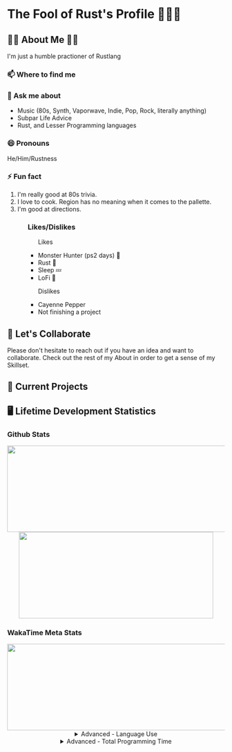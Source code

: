 <h1> The Fool of Rust's Profile 🙌🦀🙌 </h1>

<!-- ============================ -->
<!-- About Section -->
<h2>👑🧔 About Me 🦀👑</h2>
	<!-- ========== -->
    <!-- Description-->
    <p> I'm just a humble practioner of Rustlang</p>

  <div>
	<!-- ================== -->
	<!-- Contact Information-->
    <h3> 📫 Where to find me </h3>
	<!-- ================== -->
    <!-- What to say to message me.-->
	<h3> 💬 Ask me about </h3>
		<ul>
			<li> Music (80s, Synth, Vaporwave, Indie, Pop, Rock, literally anything)</li>
			<li> Subpar Life Advice </li>
			<li> Rust, and Lesser Programming languages </li>
		</ul>
	<!-- ================== -->
    <!-- Attack Helicopter protocol L-O-420691337-l -->
    <h3> 😄 Pronouns </h3>
	    <p>He/Him/Rustness</p>
	<!-- ================== -->
    <!-- The Actual About me -->
    <h3> ⚡ Fun fact </h3>
		<ol>
			<li> I'm really good at 80s trivia. </li>
			<li> I love to cook. Region has no meaning when it comes to the pallette. </li>
			<li> I'm good at directions. </li>
		<ol>
	<!-- ================== -->
    <!-- Piros the 3rd likes/dislikes from .hack//gu vol 3. -->
    <h3>Likes/Dislikes</h3>
		<ul> 
			<p> Likes </p>
				<li> Monster Hunter (ps2 days) 🐉</li>
				<li> Rust 🦀</li>
				<li> Sleep 💤</li>
				<li> LoFi 🧘</li>
			<p> Dislikes </p>
				<li> Cayenne Pepper </li>
				<li> Not finishing a project </li>
		</ul>
  </div>

<!-- ============================ -->
<!-- Collaborative Efforts -->
<h2> 👯 Let's Collaborate </h2>
  <div>
    <p> Please don't hesitate to reach out if you have an idea and want to collaborate. Check out the rest of my About in order to get a sense of my Skillset. </p>  
  </div>

<!-- ============================ -->
<!-- What I’m currently working on -->
<h2>🔭 Current Projects </h2>

<!-- ============================ -->
<!-- Dev Stats -->
<h2> 🖥️ Lifetime Development Statistics </h2>
	<!-- ============================ -->
	<h3>Github Stats</h3>
	<div display="flex" align="center">
		<a href="https://github-readme-stats-nine-xi.vercel.app/api?username=JonTDean&count_private=true&show_icons=true&theme=vision-friendly-dark">
		  <img align="center" width="550" height="200" margin="0" padding="0" src="https://github-readme-stats-nine-xi.vercel.app/api?username=JonTDean&count_private=true&show_icons=true&theme=maroongold" />
		</a>
		<a href="https://github-readme-stats-nine-xi.vercel.app/api/top-langs/?username=JonTDean&layout=compact&theme=vision-friendly-dark">
		  <img align="center" width="450" height="200" margin="0" padding="0" src="https://github-readme-stats-nine-xi.vercel.app/api/top-langs/?username=JonTDean&layout=compact&theme=maroongold" />
		</a>
	</div>
	<!-- ============================ -->
	<h3> WakaTime Meta Stats </h3>
	<div display="flex" align="center">
		<div display="flex" align="center">
			<a href="https://github-readme-stats-nine-xi.vercel.app/api?username=JonTDean&count_private=true&show_icons=true&theme=vision-friendly-dark">
			  	<img align="center" width="700" height="200" margin="0" padding="0" src="https://github-readme-stats-nine-xi.vercel.app/api/wakatime?username=JonTDean&theme=maroongold" />
			</a>
		</div>
		<details>
			<summary>
				Advanced - Language Use
			</summary>
			<div align="center">
				<a href="https://wakatime.com"><img src="https://wakatime.com/share/@JonTDean/06af77bd-e25a-4e74-97c8-f8e6e8690e22.png" /></a>
			</div>
		</details>
		<details>
			<summary>
				Advanced - Total Programming Time
			</summary>
			<div align="center">
				<a href="https://wakatime.com"><img src="https://wakatime.com/share/@JonTDean/14f1dc61-556d-4df0-9488-e6fa519fde70.png" /></a>
			</div>
		</details>
	</div>
<!-- ============================ -->
<!-- ============================ -->
<!-- ============================ -->

<!-- META DATA
COLOR SCHEME:
	maroongold: {
		title_color: "F7EF8A",
		icon_color: "F7EF8A",
		text_color: "E0AA3E",
		bg_color: "260000",
	},
-->

<!--
	- 🌱 I’m currently learning ...
	- 🤔 I’m looking for help with ...
-->

